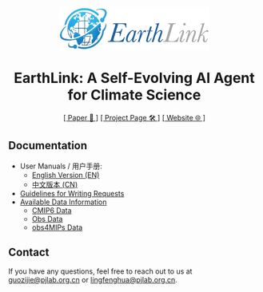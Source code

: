 <div align="center" xmlns="http://www.w3.org/1999/html">
<!-- logo -->
<p align="center">
  <img src="./assets/logo.png" width="300px" style="vertical-align:middle;">
</p>

# EarthLink: A Self-Evolving AI Agent for Climate Science

[[ Paper 📄 ]](https://arxiv.org/abs/2507.17311) [[ Project Page 🛠️ ]](http://www.openearthlab.com/EarthLink) [[ Website 🌐 ]](https://earthlink.intern-ai.org.cn/)


</div>

## Documentation
- User Manuals / 用户手册:
  - <a href="https://aicarrier.feishu.cn/wiki/K4JRwWU07iaS3XkeOl1cDW5Jnqh" target="_blank">English Version (EN)</a>
  - <a href="https://aicarrier.feishu.cn/wiki/KzeGwLns6iWiuLk00Kmcpfb4njh" target="_blank">中文版本 (CN)</a>
- [Guidelines for Writing Requests](./request_examples/README.md#guidelines-for-writing-requests)
- [Available Data Information](./files/avail_data.xlsx)
  - [CMIP6 Data](./files/avail_CMIP6_data.xlsx)
  - [Obs Data](./files/avail_obs_data.xlsx)
  - [obs4MIPs Data](./files/avail_obs4mips_data.xlsx)


## Contact

If you have any questions, feel free to reach out to us at [guozijie@pjlab.org.cn](mailto:guozijie@pjlab.org.cn) or [lingfenghua@pjlab.org.cn](lingfenghua@pjlab.org.cn).